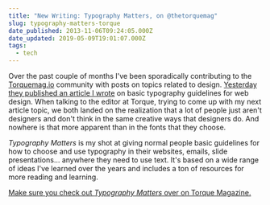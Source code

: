 ```yaml
---
title: "New Writing: Typography Matters, on @thetorquemag"
slug: typography-matters-torque
date_published: 2013-11-06T09:24:05.000Z
date_updated: 2019-05-09T19:01:07.000Z
tags:
  - tech
---
```


Over the past couple of months I've been sporadically contributing to the [Torquemag.io](http://torquemag.io) community with posts on topics related to design. [Yesterday they published an article I wrote](http://torquemag.io/typography-matters/) on basic typography guidelines for web design. When talking to the editor at Torque, trying to come up with my next article topic, we both landed on the realization that a lot of people just aren't designers and don't think in the same creative ways that designers do. And nowhere is that more apparent than in the fonts that they choose.

*Typography Matters* is my shot at giving normal people basic guidelines for how to choose and use typography in their websites, emails, slide presentations... anywhere they need to use text. It's based on a wide range of ideas I've learned over the years and includes a ton of resources for more reading and learning.

[Make sure you check out *Typography Matters* over on Torque Magazine.](http://torquemag.io/typography-matters/)
